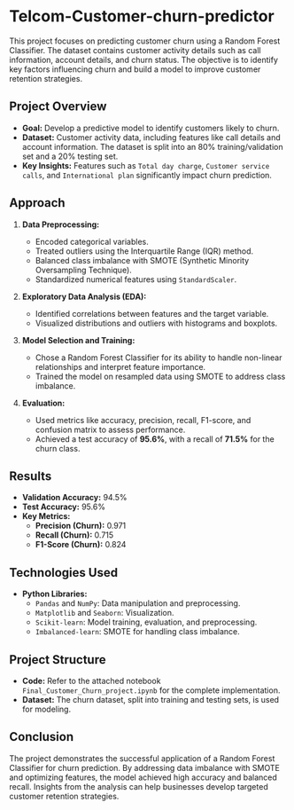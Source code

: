 # Telcom-Customer-churn-predictor

This project focuses on predicting customer churn using a Random Forest Classifier. The dataset contains customer activity details such as call information, account details, and churn status. The objective is to identify key factors influencing churn and build a model to improve customer retention strategies.

## Project Overview

- **Goal:** Develop a predictive model to identify customers likely to churn.
- **Dataset:** Customer activity data, including features like call details and account information. The dataset is split into an 80% training/validation set and a 20% testing set.
- **Key Insights:** Features such as `Total day charge`, `Customer service calls`, and `International plan` significantly impact churn prediction.

## Approach

1. **Data Preprocessing:**
   - Encoded categorical variables.
   - Treated outliers using the Interquartile Range (IQR) method.
   - Balanced class imbalance with SMOTE (Synthetic Minority Oversampling Technique).
   - Standardized numerical features using `StandardScaler`.

2. **Exploratory Data Analysis (EDA):**
   - Identified correlations between features and the target variable.
   - Visualized distributions and outliers with histograms and boxplots.

3. **Model Selection and Training:**
   - Chose a Random Forest Classifier for its ability to handle non-linear relationships and interpret feature importance.
   - Trained the model on resampled data using SMOTE to address class imbalance.

4. **Evaluation:**
   - Used metrics like accuracy, precision, recall, F1-score, and confusion matrix to assess performance.
   - Achieved a test accuracy of **95.6%**, with a recall of **71.5%** for the churn class.

## Results

- **Validation Accuracy:** 94.5%
- **Test Accuracy:** 95.6%
- **Key Metrics:**
  - **Precision (Churn):** 0.971
  - **Recall (Churn):** 0.715
  - **F1-Score (Churn):** 0.824

## Technologies Used

- **Python Libraries:**
  - `Pandas` and `NumPy`: Data manipulation and preprocessing.
  - `Matplotlib` and `Seaborn`: Visualization.
  - `Scikit-learn`: Model training, evaluation, and preprocessing.
  - `Imbalanced-learn`: SMOTE for handling class imbalance.

## Project Structure

- **Code:** Refer to the attached notebook `Final_Customer_Churn_project.ipynb` for the complete implementation.
- **Dataset:** The churn dataset, split into training and testing sets, is used for modeling.

## Conclusion

The project demonstrates the successful application of a Random Forest Classifier for churn prediction. By addressing data imbalance with SMOTE and optimizing features, the model achieved high accuracy and balanced recall. Insights from the analysis can help businesses develop targeted customer retention strategies.

